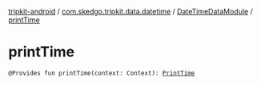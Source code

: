 [tripkit-android](../../index.md) / [com.skedgo.tripkit.data.datetime](../index.md) / [DateTimeDataModule](index.md) / [printTime](./print-time.md)

# printTime

`@Provides fun printTime(context: Context): `[`PrintTime`](../../com.skedgo.tripkit.datetime/-print-time/index.md)